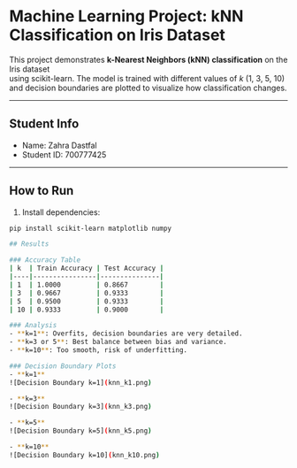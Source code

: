 # Machine Learning Project: kNN Classification on Iris Dataset

This project demonstrates **k-Nearest Neighbors (kNN) classification** on the Iris dataset  
using scikit-learn. The model is trained with different values of *k* (1, 3, 5, 10)  
and decision boundaries are plotted to visualize how classification changes.

---

## Student Info
- Name: Zahra Dastfal  
- Student ID: 700777425  

---

## How to Run

1. Install dependencies:
```bash
pip install scikit-learn matplotlib numpy

## Results

### Accuracy Table
| k  | Train Accuracy | Test Accuracy |
|----|----------------|---------------|
| 1  | 1.0000         | 0.8667        |
| 3  | 0.9667         | 0.9333        |
| 5  | 0.9500         | 0.9333        |
| 10 | 0.9333         | 0.9000        |

### Analysis
- **k=1**: Overfits, decision boundaries are very detailed.  
- **k=3 or 5**: Best balance between bias and variance.  
- **k=10**: Too smooth, risk of underfitting.  

### Decision Boundary Plots
- **k=1**  
![Decision Boundary k=1](knn_k1.png)

- **k=3**  
![Decision Boundary k=3](knn_k3.png)

- **k=5**  
![Decision Boundary k=5](knn_k5.png)

- **k=10**  
![Decision Boundary k=10](knn_k10.png)
